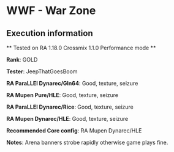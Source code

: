 # WWF - War Zone 

## Execution information


** Tested on RA 1.18.0 Crossmix 1.1.0 Performance mode **


**Rank**: GOLD


**Tester**: JeepThatGoesBoom



**RA ParaLLEl Dynarec/Gln64**: Good, texture, seizure


**RA Mupen Pure/HLE**: Good, texture, seizure


**RA ParaLLEl Dynarec/Rice**: Good, texture, seizure


**RA Mupen Dynarec/HLE**: Good, texture, seizure


**Recommended Core config**: RA Mupen Dynarec/HLE

**Notes**: Arena banners strobe rapidly otherwise game plays fine.